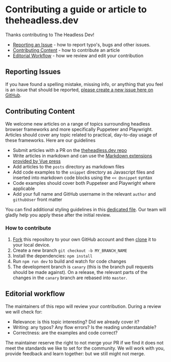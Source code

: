 # Contributing a guide or article to theheadless.dev

Thanks contributing to The Headless Dev!

- [Reporting an Issue](#reporting-issues) - how to report typo's, bugs and other issues.
- [Contributing Content](#contributing-content) - how to contribute an article
- [Editorial Workflow](#editorial-workflow) - how we review and edit your contribution

## Reporting Issues

If you have found a spelling mistake, missing info, or anything that you feel is an issue that should be reported,
[please create a new issue here on GitHub](https://github.com/checkly/theheadless.dev/issues/new).

## Contributing Content

We welcome new articles on a range of topics surrounding headless browser frameworks and more specifically Puppeteer and Playwright.
Articles should cover any topic related to practical, day-to-day usage of these frameworks. Here are our guidelines

- Submit articles with a PR on the [theheadless.dev repo](https://github.com/checkly/theheadless.dev)
- Write articles in markdown and can use the [Markdown extensions provided by Vue press](https://vuepress.vuejs.org/guide/markdown.html)
- Add articles to the `posts` directory as markdown files
- Add code examples to the `snippet` directory as Javascript files and inserted into markdown code blocks using the `<< @snippet` syntax
- Code examples should cover both Puppeteer and Playwright where applicable
- Add your full name and GitHub username in the relevant `author` and `githubUser` front matter

You can find additional styling guidelines in this [dedicated file](https://github.com/checkly/theheadless.dev/blob/master/STYLE.MD). Our team will gladly help you apply these after the initial review.

### How to contribute

1. [Fork](https://help.github.com/articles/fork-a-repo/) this repository to your own GitHub account and then [clone](https://help.github.com/articles/cloning-a-repository/) it to your local device.
2. Create a new branch `git checkout -b MY_BRANCH_NAME`
3. Install the dependencies: `npm install`
5. Run `npm run dev` to build and watch for code changes
6. The development branch is `canary` (this is the branch pull requests should be made against). On a release, the relevant parts of the changes in the `canary` branch are rebased into `master`.

## Editorial workflow

The maintainers of this repo will review your contribution. During a review we will check for:

- Relevance: is this topic interesting? Did we already cover it?
- Writing: any typos? Any flow errors? Is the reading understandable?
- Correctness: are the examples and code correct?

The maintainer reserve the right to not merge your PR if we find it does not meet the standards we like to set for the community.
We will work with you, provide feedback and learn together: but we still might not merge.
